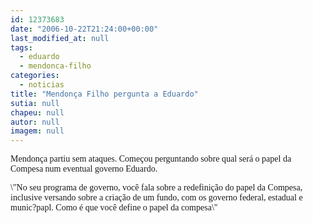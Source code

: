 ```yaml
---
id: 12373683
date: "2006-10-22T21:24:00+00:00"
last_modified_at: null
tags:
  - eduardo
  - mendonca-filho
categories:
  - noticias
title: "Mendonça Filho pergunta a Eduardo"
sutia: null
chapeu: null
autor: null
imagem: null
---
```

<p><P><FONT face=Verdana>Mendonça partiu sem ataques. Começou perguntando sobre qual será o papel da Compesa num eventual governo Eduardo.</FONT></P></p>
<p><P><FONT face=Verdana>\"No seu programa de governo, você fala sobre a redefinição do papel da Compesa, inclusive versando sobre a criação de um fundo, com os governo federal, estadual e munic?papl. Como é que você define o papel da compesa\"</FONT></P> </p>
